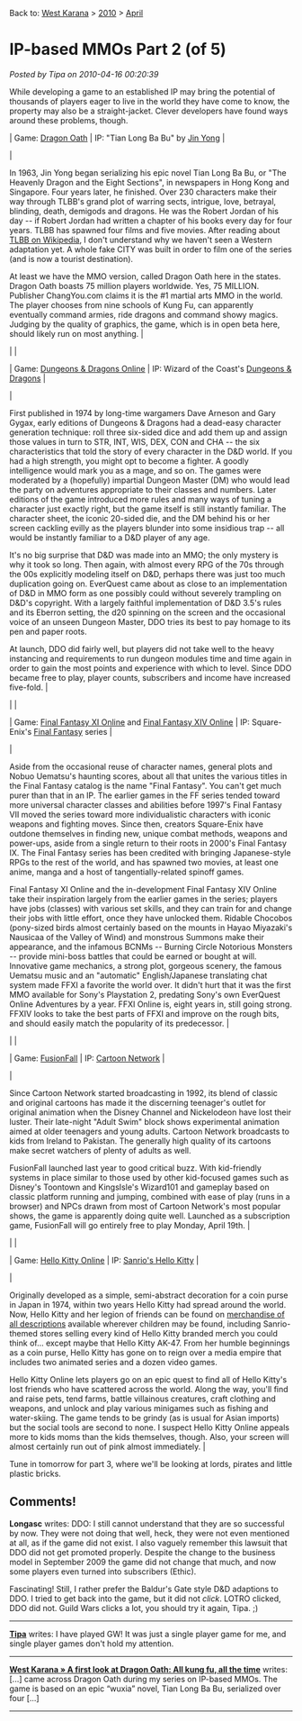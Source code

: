 Back to: [West Karana](/posts/westkarana.md) > [2010](/posts/2010/westkarana.md) > [April](./westkarana.md)
# IP-based MMOs Part 2 (of 5)

*Posted by Tipa on 2010-04-16 00:20:39*

While developing a game to an established IP may bring the potential of thousands of players eager to live in the world they have come to know, the property may also be a straight-jacket. Clever developers have found ways around these problems, though.





| Game: [Dragon Oath](http://do.us.changyou.com/) |
 IP: "Tian Long Ba Bu" by [Jin Yong](http://en.wikipedia.org/wiki/Jin_Yong) |


| 

In 1963, Jin Yong began serializing his epic novel Tian Long Ba Bu, or "The Heavenly Dragon and the Eight Sections", in newspapers in Hong Kong and Singapore. Four years later, he finished. Over 230 characters make their way through TLBB's grand plot of warring sects, intrigue, love, betrayal, blinding, death, demigods and dragons. He was the Robert Jordan of his day -- if Robert Jordan had written a chapter of his books every day for four years. TLBB has spawned four films and five movies. After reading about [TLBB on Wikipedia](http://en.wikipedia.org/wiki/Demi-Gods_and_Semi-Devils), I don't understand why we haven't seen a Western adaptation yet. A whole fake CITY was built in order to film one of the series (and is now a tourist destination).

At least we have the MMO version, called Dragon Oath here in the states. Dragon Oath boasts 75 million players worldwide. Yes, 75 MILLION. Publisher ChangYou.com claims it is the #1 martial arts MMO in the world. The player chooses from nine schools of Kung Fu, can apparently eventually command armies, ride dragons and command showy magics. Judging by the quality of graphics, the game, which is in open beta here, should likely run on most anything.
 |


|  |

| Game: [Dungeons & Dragons Online](http://www.ddo.com/) |
 IP: Wizard of the Coast's [Dungeons & Dragons](http://www.wizards.com/dnd/) |


| 

First published in 1974 by long-time wargamers Dave Arneson and Gary Gygax, early editions of Dungeons & Dragons had a dead-easy character generation technique: roll three six-sided dice and add them up and assign those values in turn to STR, INT, WIS, DEX, CON and CHA -- the six characteristics that told the story of every character in the D&D world. If you had a high strength, you might opt to become a fighter. A goodly intelligence would mark you as a mage, and so on. The games were moderated by a (hopefully) impartial Dungeon Master (DM) who would lead the party on adventures appropriate to their classes and numbers. Later editions of the game introduced more rules and many ways of tuning a character just exactly right, but the game itself is still instantly familiar. The character sheet, the iconic 20-sided die, and the DM behind his or her screen cackling evilly as the players blunder into some insidious trap -- all would be instantly familiar to a D&D player of any age.

It's no big surprise that D&D was made into an MMO; the only mystery is why it took so long. Then again, with almost every RPG of the 70s through the 00s explicitly modeling itself on D&D, perhaps there was just too much duplication going on. EverQuest came about as close to an implementation of D&D in MMO form as one possibly could without severely trampling on D&D's copyright. With a largely faithful implementation of D&D 3.5's rules and its Eberron setting, the d20 spinning on the screen and the occasional voice of an unseen Dungeon Master, DDO tries its best to pay homage to its pen and paper roots.

At launch, DDO did fairly well, but players did not take well to the heavy instancing and requirements to run dungeon modules time and time again in order to gain the most points and experience with which to level. Since DDO became free to play, player counts, subscribers and income have increased five-fold.
 |


|  |

| Game: [Final Fantasy XI Online](http://www.playonline.com/ff11us/index.shtml) and [Final Fantasy XIV Online](http://www.finalfantasyxiv.com/) |
 IP: Square-Enix's [Final Fantasy](http://en.wikipedia.org/wiki/Final_Fantasy) series |


| 

Aside from the occasional reuse of character names, general plots and Nobuo Uematsu's haunting scores, about all that unites the various titles in the Final Fantasy catalog is the name "Final Fantasy". You can't get much purer than that in an IP. The earlier games in the FF series tended toward more universal character classes and abilities before 1997's Final Fantasy VII moved the series toward more individualistic characters with iconic weapons and fighting moves. Since then, creators Square-Enix have outdone themselves in finding new, unique combat methods, weapons and power-ups, aside from a single return to their roots in 2000's Final Fantasy IX. The Final Fantasy series has been credited with bringing Japanese-style RPGs to the rest of the world, and has spawned two movies, at least one anime, manga and a host of tangentially-related spinoff games.

Final Fantasy XI Online and the in-development Final Fantasy XIV Online take their inspiration largely from the earlier games in the series; players have jobs (classes) with various set skills, and they can train for and change their jobs with little effort, once they have unlocked them. Ridable Chocobos (pony-sized birds almost certainly based on the mounts in Hayao Miyazaki's Nausicaa of the Valley of Wind) and monstrous Summons make their appearance, and the infamous BCNMs -- Burning Circle Notorious Monsters -- provide mini-boss battles that could be earned or bought at will. Innovative game mechanics, a strong plot, gorgeous scenery, the famous Uematsu music and an "automatic" English/Japanese translating chat system made FFXI a favorite the world over. It didn't hurt that it was the first MMO available for Sony's Playstation 2, predating Sony's own EverQuest Online Adventures by a year. FFXI Online is, eight years in, still going strong. FFXIV looks to take the best parts of FFXI and improve on the rough bits, and should easily match the popularity of its predecessor.
 |


|  |

| Game: [FusionFall](http://www.fusionfall.com/) |
 IP: [Cartoon Network](http://www.cartoonnetwork.com/) |


| 

Since Cartoon Network started broadcasting in 1992, its blend of classic and original cartoons has made it the discerning teenager's outlet for original animation when the Disney Channel and Nickelodeon have lost their luster. Their late-night "Adult Swim" block shows experimental animation aimed at older teenagers and young adults. Cartoon Network broadcasts to kids from Ireland to Pakistan. The generally high quality of its cartoons make secret watchers of plenty of adults as well.

FusionFall launched last year to good critical buzz. With kid-friendly systems in place similar to those used by other kid-focused games such as Disney's Toontown and KingsIsle's Wizard101 and gameplay based on classic platform running and jumping, combined with ease of play (runs in a browser) and NPCs drawn from most of Cartoon Network's most popular shows, the game is apparently doing quite well. Launched as a subscription game, FusionFall will go entirely free to play Monday, April 19th.
 |


|  |

| Game: [Hello Kitty Online](http://www.hellokittyonline.com/us/) |
 IP: [Sanrio's Hello Kitty](http://www.sanrio.com/) |


| 

Originally developed as a simple, semi-abstract decoration for a coin purse in Japan in 1974, within two years Hello Kitty had spread around the world. Now, Hello Kitty and her legion of friends can be found on [merchandise of all descriptions](http://www.glamguns.com/hk47.html) available wherever children may be found, including Sanrio-themed stores selling every kind of Hello Kitty branded merch you could think of... except maybe that Hello Kitty AK-47. From her humble beginnings as a coin purse, Hello Kitty has gone on to reign over a media empire that includes two animated series and a dozen video games.

Hello Kitty Online lets players go on an epic quest to find all of Hello Kitty's lost friends who have scattered across the world. Along the way, you'll find and raise pets, tend farms, battle villainous creatures, craft clothing and weapons, and unlock and play various minigames such as fishing and water-skiing. The game tends to be grindy (as is usual for Asian imports) but the social tools are second to none. I suspect Hello Kitty Online appeals more to kids moms than the kids themselves, though. Also, your screen will almost certainly run out of pink almost immediately.
 |





Tune in tomorrow for part 3, where we'll be looking at lords, pirates and little plastic bricks.
## Comments!

**Longasc** writes: DDO: I still cannot understand that they are so successful by now. They were not doing that well, heck, they were not even mentioned at all, as if the game did not exist.
I also vaguely remember this lawsuit that DDO did not get promoted properly. Despite the change to the business model in September 2009 the game did not change that much, and now some players even turned into subscribers (Ethic).

Fascinating! Still, I rather prefer the Baldur's Gate style D&D adaptions to DDO. I tried to get back into the game, but it did not *click*. LOTRO clicked, DDO did not. Guild Wars clicks a lot, you should try it again, Tipa. ;)

---

**[Tipa](https://chasingdings.com)** writes: I have played GW! It was just a single player game for me, and single player games don't hold my attention.

---

**[West Karana » A first look at Dragon Oath: All kung fu, all the time](https://chasingdings.com/index.php/2010/04/26/a-first-look-at-dragon-oath-all-kung-fu-all-the-time/)** writes: [...] came across Dragon Oath during my series on IP-based MMOs. The game is based on an epic “wuxia” novel, Tian Long Ba Bu, serialized over four [...]

---


